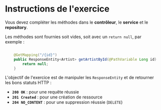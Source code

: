 # Instructions de l'exercice

Vous devez compléter les méthodes dans le **contrôleur**, le **service** et le **repository**.

Les méthodes sont fournies soit vides, soit avec un `return null`, par exemple : 
```java

    @GetMapping("/{id}")
    public ResponseEntity<Artist> getArtistById(@PathVariable Long id) {
        return null;
    }
```
L'objectif de l'exercice est de manipuler les `ResponseEntity` et de retourner les bons statuts HTTP :

- **`200 OK`** : pour une requête réussie
- **`201 Created`** : pour une création de ressource
- **`204 NO_CONTENT`** : pour une suppression réussie (`DELETE`)




